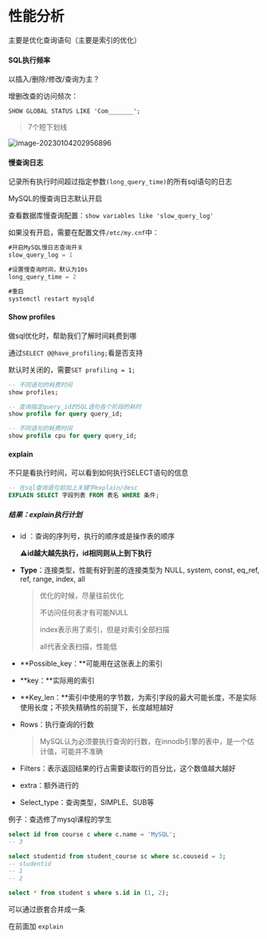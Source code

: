 # 性能分析

主要是优化查询语句（主要是索引的优化）



#### SQL执行频率

以插入/删除/修改/查询为主？

增删改查的访问频次：

`SHOW GLOBAL STATUS LIKE 'Com_______';`

> 7个短下划线

![image-20230104202956896](https://xingqiu-tuchuang-1256524210.cos.ap-shanghai.myqcloud.com/3978/image-20230104202956896.png)



#### 慢查询日志

记录所有执行时间超过指定参数`(long_query_time)`的所有sql语句的日志

MySQL的慢查询日志默认开启

查看数据库慢查询配置：`show variables like 'slow_query_log'`

如果没有开启，需要在配置文件`/etc/my.cnf`中：

```sql
#开启MySQL慢日志查询开关
slow_query_log = 1

#设置慢查询时间，默认为10s
long_query_time = 2

#重启
systemctl restart mysqld
```



#### Show profiles

做sql优化时，帮助我们了解时间耗费到哪

通过`SELECT @@have_profiling;`看是否支持

默认时关闭的，需要`SET profiling = 1;`

```sql
-- 不同语句的耗费时间
show profiles;

-- 查询指定query_id的SQL语句各个阶段的耗时
show profile for query query_id;

-- 不同语句的耗费时间
show profile cpu for query query_id;
```





#### explain

不只是看执行时间，可以看到如何执行SELECT语句的信息

```sql
-- 在sql查询语句前加上关键字explain/desc
EXPLAIN SELECT 字段列表 FROM 表名 WHERE 条件;
```

##### 结果：explain执行计划

* id ：查询的序列号，执行的顺序或是操作表的顺序

  **⚠️id越大越先执行，id相同则从上到下执行**

* **Type**：连接类型，性能有好到差的连接类型为 NULL, system, const, eq_ref, ref, range, index, all

  > 优化的时候，尽量往前优化
  >
  > 不访问任何表才有可能NULL
  >
  > index表示用了索引，但是对索引全部扫描
  >
  > all代表全表扫描，性能低

* **Possible_key：**可能用在这张表上的索引

* **key：**实际用的索引

* **Key_len：**索引中使用的字节数，为索引字段的最大可能长度，不是实际使用长度；不损失精确性的前提下，长度越短越好

* Rows：执行查询的行数

  > MySQL认为必须要执行查询的行数，在innodb引擎的表中，是一个估计值，可能并不准确

* Filters：表示返回结果的行占需要读取行的百分比，这个数值越大越好

* extra：额外进行的

* Select_type：查询类型，SIMPLE、SUB等



例子：查选修了mysql课程的学生

```sql
select id from course c where c.name = 'MySQL';
-- 3

select studentid from student_course sc where sc.couseid = 3;
-- studentid
-- 1
-- 2

select * from student s where s.id in (1, 2);
```

可以通过嵌套合并成一条

在前面加 `explain`